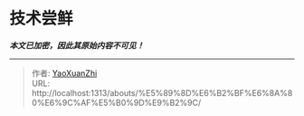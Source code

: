 # 技术尝鲜

***本文已加密，因此其原始内容不可见！***

---

> 作者: [YaoXuanZhi](https://github.com/YaoXuanZhi)  
> URL: http://localhost:1313/abouts/%E5%89%8D%E6%B2%BF%E6%8A%80%E6%9C%AF%E5%B0%9D%E9%B2%9C/  

